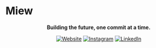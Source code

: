 # Miew

<div align="center">
  

**Building the future, one commit at a time.**

[![Website](https://img.shields.io/badge/Website-Visit%20Us-blue)](https://miew.pt/)
[![Instagram](https://img.shields.io/badge/Instagram-%40wearmiew-1DA1F2)](https://www.instagram.com/wearemiew/)
[![LinkedIn](https://img.shields.io/badge/LinkedIn-Follow%20Us-0077B5)](https://www.linkedin.com/company/miew/)
